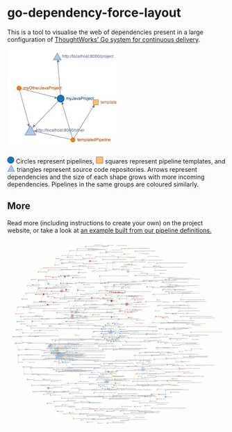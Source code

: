 go-dependency-force-layout
==========================
This is a tool to visualise the web of dependencies present in a large configuration of [ThoughtWorks’ Go system for continuous delivery](http://www.thoughtworks.com/products/go-continuous-delivery).

![Example graph](readmeimages/sample.png "Example graph")

![circle](readmeimages/pipeline.png "circle") Circles represent pipelines, ![square](readmeimages/template.png "square") squares represent pipeline templates, and ![triangle](readmeimages/source.png "triangle") triangles represent source code repositories. Arrows represent dependencies and the size of each shape grows with more incoming dependencies. Pipelines in the same groups are coloured similarly.

## More

Read more (including instructions to create your own) on the project website, or take a look at [an example built from our pipeline definitions.](http://mrmanc.github.io/go-dependency-force-layout/pipeline-dependencies.html?u=http://mrmanc.github.io/go-dependency-force-layout/examples/27012014.json)

![Larger example graph](readmeimages/large.jpg "Larger example graph")
